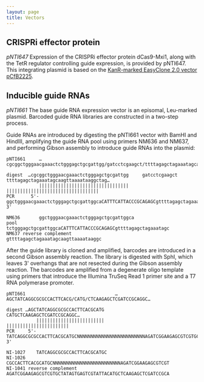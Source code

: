 ```yaml
---
layout: page
title: Vectors
---
```


## CRISPRi effector protein
*pNTI647* Expression of the CRISPRi effector protein dCas9-Mxi1, along
with the TetR regulator controlling guide expression, is provided by
pNTI647. This integrating plasmid is based on the [KanR-marked
EasyClone 2.0 vector pCfB2225](https://www.addgene.org/67553/).

## Inducible guide RNAs
*pNTI661* The base guide RNA expression vector is an episomal,
Leu-marked plasmid. Barcoded guide RNA libraries are constructed in a
two-step process.

Guide RNAs are introduced by digesting the pNTI661 vector with BamHI
and HindIII, amplifying the guide RNA pool using primers NM636 and
NM637, and performing Gibson assembly to introduce guide RNAs into the
plasmid:

```
pNTI661     …cgcggctgggaacgaaactctgggagctgcgattgg/gatcctcgaagct/ttttagagctagaaatagcaagttaaaataaggctag…

digest  …cgcggctgggaacgaaactctgggagctgcgattgg     gatcctcgaagct     ttttagagctagaaatagcaagttaaaataaggctag…
            |||||||||||||||||||||||||||||||||                       ||||||||||||||||||||||||||||||||||
PCR      5'-ggctgggaacgaaactctgggagctgcgattggcaCATTTCATTACCCGCAGAGCgttttagagctagaaatagcaagttaaaataaggc-3'

NM636       ggctgggaacgaaactctgggagctgcgattggca
pool                       tctgggagctgcgattggcaCATTTCATTACCCGCAGAGCgttttagagctagaaatagc
NM637 reverse complement                                           gttttagagctagaaatagcaagttaaaataaggc
```

After the guide library is cloned and amplified, barcodes are
introduced in a second Gibson assembly reaction. The library is
digested with SphI, which leaves 3' overhangs that are not resected
during the Gibson assembly reaction. The barcodes are amplified from a
degenerate oligo template using primers that introduce the Illumina
TruSeq Read 1 primer site and a T7 RNA polymerase promoter.

```
pNTI661                                 …AGCTATCAGGCGCGCCACTTCACG/CATG/CTCAAGAGCTCGATCCGCAGGC…    

digest …AGCTATCAGGCGCGCCACTTCACGCATG                                                               CATGCTCAAGAGCTCGATCCGCAGGC…
           |||||||||||||||||||||||||                                                               |||||||||||||||||||||||
PCR     5'-TATCAGGCGCGCCACTTCACGCATGCNNNNNNNNNNNNNNNNNNNNNNNNNAGATCGGAAGAGCGTCGTGCTATAGTGAGTCGTATTACATGCTCAAGAGCTCGATCCGCA-3'

NI-1027    TATCAGGCGCGCCACTTCACGCATGC
NI-1026             CGCCACTTCACGCATGCNNNNNNNNNNNNNNNNNNNNNNNNNAGATCGGAAGAGCGTCGT
NI-1041 reverse complement                                    AGATCGGAAGAGCGTCGTGCTATAGTGAGTCGTATTACATGCTCAAGAGCTCGATCCGCA
```
